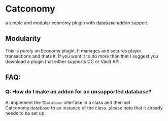 # Catconomy
a simple and modular economy plugin with database addon support


## Modularity

This is purely an Economy plugin, It manages and secures player transactions and thats it. If you want it to do more than that
 I suggest you download a plugin that either supports CC or Vault API.

## FAQ:
### Q: How do I make an addon for an unsupported database?
A: implement the `IDatabase` interface in a class and then set Catconomy.database to an instance of the class.
please note that it already needs to be set up.
